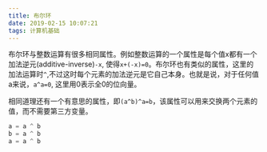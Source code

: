 ```yaml
---
title: 布尔环
date: 2019-02-15 10:07:21
tags: 计算机基础
---
```

布尔环与整数运算有很多相同属性。例如整数运算的一个属性是每个值x都有一个加法逆元(additive-inverse)`-x`, 使得`x+(-x)=0`。布尔环也有类似的属性，这里的加法运算时`^`,不过这时每个元素的加法逆元是它自己本身。也就是说，对于任何值a来说，`a^a=0`, 这里用0表示全0的位向量。

相同道理还有一个有意思的属性，即`(a^b)^a=b`，该属性可以用来交换两个元素的值，而不需要第三方变量。


```python
a = a ^ b
b = a ^ b
a = a ^ b
```
